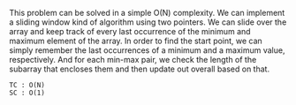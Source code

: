 This problem can be solved in a simple O(N) complexity.
We can implement a sliding window kind of algorithm using two pointers. We can slide over the array and keep track of every last occurrence of the minimum and maximum element of the array.
In order to find the start point, we can simply remember the last occurrences of a minimum and a maximum value, respectively. And for each min-max pair, we check the length of the subarray that encloses them and then update out overall based on that.

    TC : O(N)
    SC : O(1)